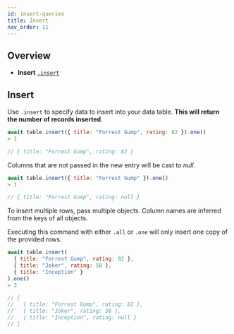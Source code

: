 ```yaml
---
id: insert-queries
title: Insert
nav_order: 11
---
```


## Overview

* **Insert** [`.insert`](#insert)

## Insert

Use `.insert` to specify data to insert into your data table. **This will return the number of records inserted**.

```js
await table.insert({ title: "Forrest Gump", rating: 82 }).one()
> 1

// { title: "Forrest Gump", rating: 82 }
```

Columns that are not passed in the new entry will be cast to *null*.

```js
await table.insert({ title: "Forrest Gump" }).one()
> 1

// { title: "Forrest Gump", rating: null }
```

To insert multiple rows, pass multiple objects. Column names are inferred from the keys of all objects.

Executing this command with either `.all` or `.one` will only insert one copy of the provided rows.

```js
await table.insert(
  { title: "Forrest Gump", rating: 82 },
  { title: "Joker", rating: 58 },
  { title: "Inception" }
).one()
> 3

// [
//   { title: "Forrest Gump", rating: 82 },
//   { title: "Joker", rating: 58 },
//   { title: "Inception", rating: null }
// ]
```
